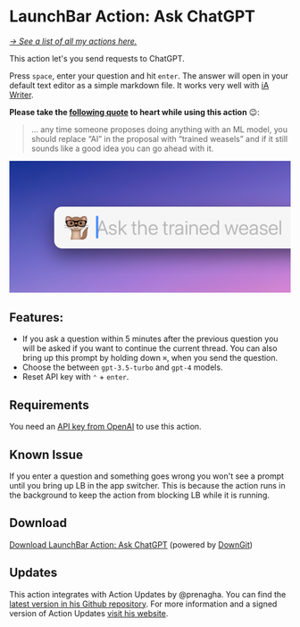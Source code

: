 # LaunchBar Action: Ask ChatGPT

*[→ See a list of all my actions here.](https://ptujec.github.io/launchbar)* 

This action let's you send requests to ChatGPT. 

Press `space`, enter your question and hit `enter`. The answer will open in your default text editor as a simple markdown file. It works very well with [iA Writer](https://ia.net/writer). 

**Please take the [following quote](https://mastodon.social/@tess/110105460869464011) to heart while using this action** 😉: 

> … any time someone proposes doing anything with an ML model, you should replace “AI” in the proposal with “trained weasels” and if it still sounds like a good idea you can go ahead with it.

<img src="01.png" width="740"/> 

## Features: 

- If you ask a question within 5 minutes after the previous question you will be asked if you want to continue the current thread. You can also bring up this prompt by holding down `⌘`, when you send the question.
- Choose the between `gpt-3.5-turbo` and `gpt-4` models. 
- Reset API key with  `⌃` + `enter`. 

## Requirements

You need an [API key from OpenAI](https://platform.openai.com/account/api-keys) to use this action. 

## Known Issue

If you enter a question and something goes wrong you won't see a prompt until you bring up LB in the app switcher. This is because the action runs in the background to keep the action from blocking LB while it is running. 

## Download

[Download LaunchBar Action: Ask ChatGPT](https://minhaskamal.github.io/DownGit/#/home?url=https://github.com/Ptujec/LaunchBar/tree/master/Ask-ChatGPT) (powered by [DownGit](https://github.com/MinhasKamal/DownGit))

## Updates

This action integrates with Action Updates by @prenagha. You can find the [latest version in his Github repository](https://github.com/prenagha/launchbar). For more information and a signed version of Action Updates [visit his website](https://renaghan.com/launchbar/action-updates/).